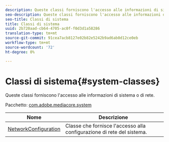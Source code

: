 ```yaml
---
description: Queste classi forniscono l'accesso alle informazioni di sistema o di rete.
seo-description: Queste classi forniscono l'accesso alle informazioni di sistema o di rete.
seo-title: Classi di sistema
title: Classi di sistema
uuid: 2b720aad-cb64-4705-ac0f-f0d3d1a58286
translation-type: tm+mt
source-git-commit: 91cea7acb8127e02b82e5242b9ad6ab0d12ce0eb
workflow-type: tm+mt
source-wordcount: '72'
ht-degree: 0%

---
```



# Classi di sistema{#system-classes}

Queste classi forniscono l&#39;accesso alle informazioni di sistema o di rete.

Pacchetto: [com.adobe.mediacore.system](https://help.adobe.com/en_US/primetime/api/psdk/asdoc-dhls_1.4/com/adobe/mediacore/system/package-detail.html)

| Nome | Descrizione |
|---|---|
| [NetworkConfiguration](https://help.adobe.com/en_US/primetime/api/psdk/asdoc-dhls_1.4/com/adobe/mediacore/system/NetworkConfiguration.html) | Classe che fornisce l&#39;accesso alla configurazione di rete del sistema. |


